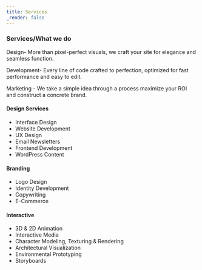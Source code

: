 ```yaml
---
title: Services
_render: false
---
```



### Services/What we do

Design- More than pixel-perfect visuals, we craft your site for elegance and seamless function.

Development- Every line of code crafted to perfection, optimized for fast performance and easy to edit.

Marketing - We take a simple idea through a process maximize your ROI and construct a concrete brand.

#### Design Services

- Interface Design
- Website Development
- UX Design
- Email Newsletters
- Frontend Development
- WordPress Content 

#### Branding

- Logo Design
- Identity Development
- Copywriting
- E-Commerce

#### Interactive

- 3D & 2D Animation
- Interactive Media
- Character Modeling, Texturing & Rendering
- Architectural Visualization
- Environmental Prototyping
- Storyboards